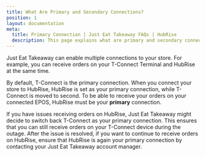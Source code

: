 ```yaml
---
title: What Are Primary and Secondary Connections?
position: 1
layout: documentation
meta:
  title: Primary Connection | Just Eat Takeaway FAQs | HubRise
  description: This page explains what are primary and secondary connections on Just Eat Takeaway, and how to solve possible issues that arise from a wrong configuration.
---
```


Just Eat Takeaway can enable multiple connections to your store. For example, you can receive orders on your T-Connect Terminal and HubRise at the same time.

By default, T-Connect is the primary connection. When you connect your store to HubRise, HubRise is set as your primary connection, while T-Connect is moved to second. To be able to receive your orders on your connected EPOS, HubRise must be your **primary** connection.

If you have issues receiving orders on HubRise, Just Eat Takeaway might decide to switch back T-Connect as your primary connection. This ensures that you can still receive orders on your T-Connect device during the outage. After the issue is resolved, if you want to continue to receive orders on HubRise, ensure that HubRise is again your primary connection by contacting your Just Eat Takeaway account manager.
